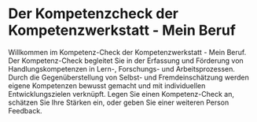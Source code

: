 # Der Kompetenzcheck der Kompetenzwerkstatt - Mein Beruf 

Willkommen im Kompetenz-Check der Kompetenzwerkstatt - Mein Beruf. Der Kompetenz-Check begleitet Sie in der Erfassung und Förderung von Handlungskompetenzen in Lern-, Forschungs- und Arbeitsprozessen. Durch die Gegenüberstellung von Selbst- und Fremdeinschätzung werden eigene Kompetenzen bewusst gemacht und mit individuellen Entwicklungszielen verknüpft. Legen Sie einen Kompetenz-Check an, schätzen Sie Ihre Stärken ein, oder geben Sie einer weiteren Person Feedback.
